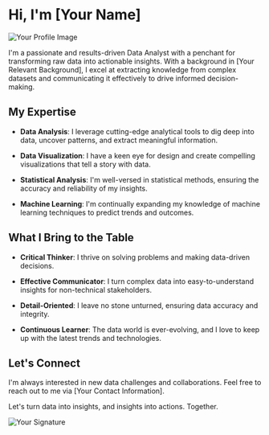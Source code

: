 # Hi, I'm [Your Name]

![Your Profile Image](URL_to_Your_Profile_Image)

I'm a passionate and results-driven Data Analyst with a penchant for transforming raw data into actionable insights. With a background in [Your Relevant Background], I excel at extracting knowledge from complex datasets and communicating it effectively to drive informed decision-making.

## My Expertise

- **Data Analysis**: I leverage cutting-edge analytical tools to dig deep into data, uncover patterns, and extract meaningful information.

- **Data Visualization**: I have a keen eye for design and create compelling visualizations that tell a story with data.

- **Statistical Analysis**: I'm well-versed in statistical methods, ensuring the accuracy and reliability of my insights.

- **Machine Learning**: I'm continually expanding my knowledge of machine learning techniques to predict trends and outcomes.

## What I Bring to the Table

- **Critical Thinker**: I thrive on solving problems and making data-driven decisions.

- **Effective Communicator**: I turn complex data into easy-to-understand insights for non-technical stakeholders.

- **Detail-Oriented**: I leave no stone unturned, ensuring data accuracy and integrity.

- **Continuous Learner**: The data world is ever-evolving, and I love to keep up with the latest trends and technologies.

## Let's Connect

I'm always interested in new data challenges and collaborations. Feel free to reach out to me via [Your Contact Information].

Let's turn data into insights, and insights into actions. Together.

![Your Signature](URL_to_Your_Signature)

